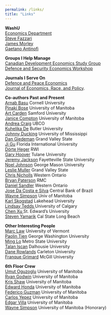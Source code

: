```yaml
---
permalink: /links/
title: "Links"
---
```

<strong>WashU</strong><br>
<a href="http://economics.wustl.edu/">Economics Department</a><br>
<a href="https://sites.wustl.edu/fazz/"> Steve Fazzari</a> <br>
<a href="https://sites.google.com/site/jamescmorley/">James Morley</a> <br>
<a href="https://sites.wustl.edu/gaetano/"> Gaetano Antinofi</a> <br>

<strong>Groups I Help Manage</strong><br>
<a href="https://www.economics.ca/cpages/study-groups">Canadian Development Economics Study Group</a><br>
<a href="https://www.defenceandsecurityeconomicsworkshop.ca/">Defence and Security Economics Workshop</a>

<strong>Journals I Serve On</strong><br>
<a rel="noreferrer noopener" href="http://www.tandfonline.com/toc/gdpe20/current" target="_blank">Defence and Peace Economics</a> <br>
<a rel="noreferrer noopener" href="http://www.springer.com/economics/policy/journal/41996" target="_blank">Journal of Economics, Race, and Policy</a>.

<strong>Co-authors Past and Present</strong><br>
<a href="https://dyson.cornell.edu/people/arnab-basu">Arnab Basu</a> Cornell University<br>
<a href="https://scholar.google.com/citations?user=ZseEDGEAAAAJ">Pinaki Bose</a> University of Manitoba<br>
<a href="http://artcarden.com/">Art Carden</a> Samford University<br>
<a href="http://janicecompton.wordpress.com">Janice Compton</a> University of Manitoba<br>
<a href="https://sites.google.com/view/andreacraig/home">Andrea Craig</a> UBCO<br>
<a href="http://kuhelika-de.weebly.com/">Kuhelika De</a> Butler University<br>
<a href="https://olemiss.edu/profiles/jcduckin">Johnny Ducking</a> University of Mississippi<br>
<a href="https://dangiedeman.wordpress.com">Dan Giedeman</a> Grand Valley State<br>
<a href="https://economics.fiu.edu/people/full-time-faculty/ji-gu/">Ji Gu</a> Florida International University<br>
<a href="https://www.rwi-essen.de/en/rwi/team/person/doerte-heger">Dörte Heger</a> RWI<br>
<a href="https://sites.google.com/site/garyhoovereconomics/home">Gary Hoover</a> Tulane University<br>
<a href="http://jeremyjacksonphd.com/">Jeremy Jackson</a> Fayetteville State University <br>
<a href="https://noeldjohnson.github.io/">Noel Johnson</a> George Mason University<br>
<a href="https://www.gvsu.edu/seidman/facultystaff-directory-195.htm?recordId_1=CB6380EB-72A7-A8F6-21E4B89E51098A8B#E277C63A-5715-217A-5A00D3A0737508AD">Leslie Muller</a> Grand Valley State<br> 
<a href="http://law.uwo.ca/about_us/our_people/faculty/christopher_nicholls.html">Chris Nicholls</a> Western Ontario<br>
<a href="https://www.rmcc-cmrc.ca/en/management-and-economics/bryan-paterson">Bryan Paterson</a> RMC<br>
<a href="http://www.eylaw.ca/lw/en/people/daniel-sandler">Daniel Sandler</a> Western Ontario<br>
<a href="https://la.linkedin.com/in/jose-ricardo-da-costa-e-silva-8b1493">Jose Da Costa e Silva</a> Central Bank of Brazil<br>
<a href="http://home.cc.umanitoba.ca/~simpson/">Wayne Simpson</a> Univ of Manitoba<br>
<a href="https://sites.google.com/site/karlskogstad/">Karl Skogstad</a> Lakehead University<br>
<a href="https://econ.ucalgary.ca/manageprofile/profiles/1-8280102">Lindsay Tedds </a>University of Calgary<br>
<a href="https://chenxuecon.github.io/">Chen Xu </a>St. Edward&#8217;s University<br>
<a href="http://web.csulb.edu/~syamarik/">Steven Yamarik</a> Cal State Long Beach<br>

<strong>Other Interesting People</strong><br>
<a href="https://sites.google.com/view/mtlaw">Marc Law</a> University of Vermont<br>
<a href="https://economics.columbian.gwu.edu/pao-lin-tien">Paolin Tien</a> George Washington University<br>
<a href="https://www.metrostate.edu/about/directory/ming-lo">Ming Lo</a> Metro State University<br>
<a href="https://faculty.economics.dal.ca/iscan/">Talan Iscan</a> Dalhousie University<br>
<a href="https://carleton.ca/npsia/people/dane-rowlands/">Dane Rowlands</a> Carleton University<br>
<a href="https://www.mcgill.ca/economics/franque-grimard">Franque Grimard</a> McGill University<br>

<strong>6th Floor Crew</strong><br>
<a href="https://home.cc.umanitoba.ca/~oguzoglu/index.htm">Umut Oguzoglu</a> University of Manitoba<br>
<a href="https://home.cc.umanitoba.ca/~godwinrt/">Ryan Godwin</a> University of Manitoba<br>
<a href="https://sites.google.com/view/kris-shaw/home">Kris Shaw</a> University of Manitoba<br>
<a href="https://sites.google.com/view/edwardhonda/home">Edward Honda</a> University of Manitoba<br>
<a href="https://sites.google.com/view/federicoguzman/home">Federico Guzman</a> University of Manitoba<br>
<a href="https://sites.google.com/site/yepezcarlos/">Carlos Yepez</a> University of Manitoba<br>
<a href="https://sites.google.com/site/siteofedgarvilla/">Edgar Villa</a> University of Manitoba<br>
<a href="https://home.cc.umanitoba.ca/~simpson/">Wayne Simpson</a> University of Manitoba (Honorary)<br>
